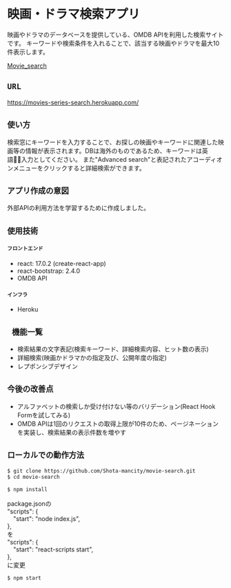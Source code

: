 # 映画・ドラマ検索アプリ
映画やドラマのデータベースを提供している、OMDB APIを利用した検索サイトです。
キーワードや検索条件を入れることで、該当する映画やドラマを最大10件表示します。

[Movie_search](https://user-images.githubusercontent.com/85279065/176999505-ed6fe023-9c6c-4366-87cd-127430940716.webm)

## `URL`
https://movies-series-search.herokuapp.com/

## `使い方`
検索窓にキーワードを入力することで、お探しの映画やキーワードに関連した映画等の情報が表示されます。DBは海外のものであるため、キーワードは英語入力としてください。
また"Advanced search"と表記されたアコーディオンメニューをクリックすると詳細検索ができます。

## `アプリ作成の意図`
外部APIの利用方法を学習するために作成しました。

## `使用技術`
#### `フロントエンド`
* react: 17.0.2 (create-react-app)
* react-bootstrap: 2.4.0
* OMDB API

#### `インフラ`
* Heroku

## ` 機能一覧`
* 検索結果の文字表記(検索キーワード、詳細検索内容、ヒット数の表示)
* 詳細検索(映画かドラマかの指定及び、公開年度の指定)
* レプポンシブデザイン

## `今後の改善点`
* アルファベットの検索しか受け付けない等のバリデーション(React Hook Formを試してみる)
* OMDB APIは1回のリクエストの取得上限が10件のため、ページネーションを実装し、検索結果の表示件数を増やす

## `ローカルでの動作方法`
```bash
$ git clone https://github.com/Shota-mancity/movie-search.git
$ cd movie-search
```

```bash
$ npm install
```

package.jsonの  
"scripts": {  
&emsp;"start": "node index.js",  
},  
を  
"scripts": {  
&emsp;"start": "react-scripts start",  
},  
に変更

```bash
$ npm start
```